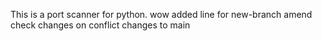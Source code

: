 This is a port scanner for python.
wow 
added line for new-branch 
amend check
changes on conflict
changes to main